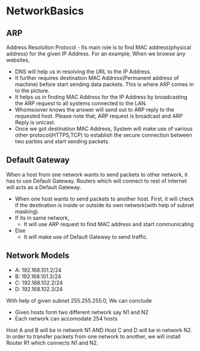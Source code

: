 # NetworkBasics

## ARP
Address Resolution Protocol - Its main role is to find MAC address(physical address) for the given IP Address.
For an example, When we browse any websites, 
- DNS will help us in resolving the URL to the IP Address. 
- It further requires destination MAC Address(Permanent address of machine) before start sending data packets. This is where ARP comes in to the picture. 
- It helps us in finding MAC Address for the IP Address by broadcasting the ARP request to all systems connected to the LAN. 
- Whomsoover knows the answer will send out to ARP reply to the requested host. Please note that, ARP request is broadcast and ARP Reply is unicast.
- Once we got destination MAC Address, System will make use of various other protocol(HTTPS,TCP) to establish the secure connection between two parties and start sending packets.

## Default Gateway
When a host from one network wants to send packets to other network, it has to use Default Gateway. Routers which will connect to rest of internet will acts as a Default Gateway.
- When one host wants to send packets to another host. First, it will check if the destination is inside or outside its own network(with help of subnet masking).
- If its in same network,
	- It will use ARP request to find MAC address and start communicating
- Else 
	- It will make use of Default Gateway to send traffic.

## Network Models
- A: 192.168.101.2/24
- B: 192.168.101.3/24
- C: 192.168.102.2/24
- D: 192.168.102.3/24

With help of given subnet 255.255.255.0, We can conclude
  - Given hosts form two different network say N1 and N2
  - Each network can accomodate 254 hosts 
  
Host A and B will be in network N1 AND Host C and D will be in network N2.
In order to transfer packets from one network to another, we will install Router R1 which connects N1 and N2.
